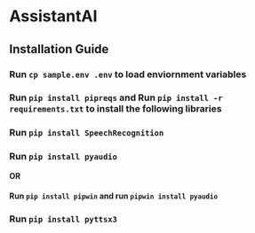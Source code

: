 # AssistantAI

## Installation Guide

### Run `cp sample.env .env` to load enviornment variables

### Run `pip install pipreqs` and Run `pip install -r requirements.txt` to install the following libraries

### Run `pip install SpeechRecognition`

### Run `pip install pyaudio`

**OR**

#### Run `pip install pipwin` and run `pipwin install pyaudio`

### Run `pip install pyttsx3`
